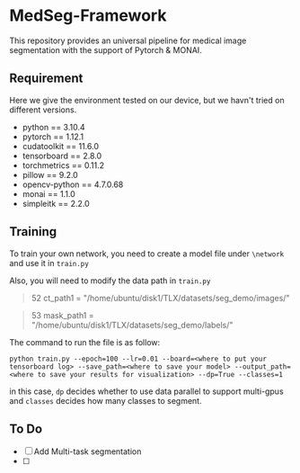 # MedSeg-Framework
This repository provides an universal pipeline for medical image segmentation with the support of Pytorch &amp; MONAI.

## Requirement

Here we give the environment tested on our device, but we havn't tried on different versions.
- python == 3.10.4
- pytorch == 1.12.1
- cudatoolkit == 11.6.0
- tensorboard == 2.8.0
- torchmetrics == 0.11.2
- pillow == 9.2.0
- opencv-python == 4.7.0.68
- monai == 1.1.0
- simpleitk == 2.2.0

## Training

To train your own network, you need to create a model file under `\network` and use it in `train.py`

Also, you will need to modify the data path in `train.py` 
>52  ct_path1 = "/home/ubuntu/disk1/TLX/datasets/seg_demo/images/"

>53  mask_path1 = "/home/ubuntu/disk1/TLX/datasets/seg_demo/labels/"

The command to run the file is as follow:
```
python train.py --epoch=100 --lr=0.01 --board=<where to put your tensorboard log> --save_path=<where to save your model> --output_path=<where to save your results for visualization> --dp=True --classes=1
```
in this case, `dp` decides whether to use data parallel to support multi-gpus and `classes` decides how many classes to segment.

## To Do
- [ ] Add Multi-task segmentation
- [ ] 
